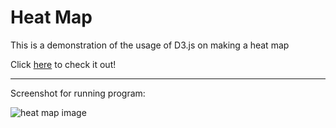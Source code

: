 # Heat Map
This is a demonstration of the usage of D3.js on making a heat map

Click [here](https://sirajsaleem.com/web/heat-map/index.html) to check it out!

-----
Screenshot for running program:

![heat map image](https://www.sirajsaleem.com/web/heat-map/images/github.png)
